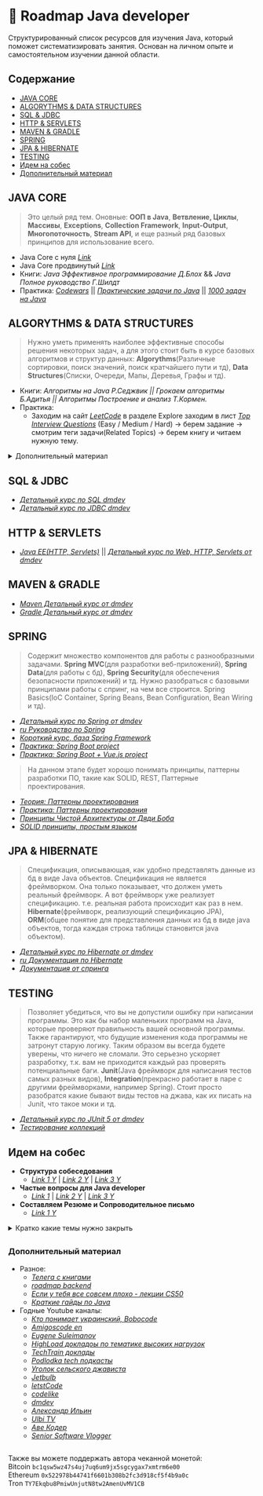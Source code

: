 # :scroll: Roadmap Java developer

Структурированный список ресурсов для изучения Java, который поможет систематизировать занятия. Основан на личном опыте и самостоятельном изучении данной области.




## Содержание
* [JAVA CORE](#java-core)
* [ALGORYTHMS & DATA STRUCTURES](#algorythms--data-structures)
* [SQL & JDBC](#sql--jdbc)
* [HTTP & SERVLETS](#http--servlets)
* [MAVEN & GRADLE](#maven--gradle)
* [SPRING](#spring)
* [JPA & HIBERNATE](#jpa--hibernate)
* [TESTING](#testing)
* [Идем на собес](#идем-на-собес)
* [Дополнительный материал](#дополнительный-материал)





## JAVA CORE
> Это целый ряд тем. Оновные: **ООП в Java**, **Ветвление, Циклы**, **Массивы**, **Exceptions**, **Collection Framework**, **Input-Output**, **Многопоточность**, **Stream API**, и еще разный ряд базовых принципов для использование всего.

* Java Core с нуля *[Link](https://coursehunter.net/course/java-dzhava-dlya-nachinayushchih-s-nulya-do-sertifikata-oracle)*
* Java Core продвинутый *[Link](https://youtube.com/playlist?list=PLqj7-hRTFl_oDMBjI_EstsFcDAwt-Arhs)*
* Книги: *Java Эффективное программирование Д.Блох* && *Java Полное руководство Г.Шилдт*
* Практика: *[Codewars](https://www.codewars.com/kata/search/java?beta=false&order_by=popularity+desc&q=&r%5B%5D=-8&tags=)* || *[Практические задачи по Java](https://habr.com/ru/post/440436/)* || *[1000 задач на Java](https://github.com/allicen/Java-1000)*




## ALGORYTHMS & DATA STRUCTURES
> Нужно уметь применять наиболее эффективные способы решения некоторых задач, а для этого стоит быть в курсе базовых алгоритмов и структур данных: **Algorythms**(Различные сортировки, поиск значений, поиск кратчайшего пути и тд), **Data Structures**(Списки, Очереди, Мапы, Деревья, Графы и тд).

* Книги: *Алгоритмы на Java Р.Седжвик || Грокаем алгоритмы Б.Адитья || Алгоритмы Построение и анализ Т.Кормен.*
* Практика:
  * Заходим на сайт *[LeetCode](https://leetcode.com/)* в разделе Explore заходим в лист *[Top Interview Questions](https://leetcode.com/explore/interview/card/top-interview-questions-easy/)* (Easy / Medium / Hard) -> берем задание -> смотрим теги задачи(Related Topics) -> берем книгу и читаем нужную тему.

<details>
<summary> Дополнительный материал </summary>
 
 * *[Visualgo](https://visualgo.net/en)* | *[BigOcheatsheet](https://www.bigocheatsheet.com/)*
 * *[Link Y](https://www.youtube.com/watch?v=_NhmGvYs8_g&t=686s)* | *[Link Y](https://youtube.com/playlist?list=PLlsMRoVt5sTOKU87z9NhHHRH9nvE5chfH)* | *[Link Y](https://youtube.com/playlist?list=PLlsMRoVt5sTPCbbIW2QZ-hRMW80lymEYR)* | *[Link Y](https://youtu.be/c3RVW3KGIIE)* | *[Link W](https://habr.com/ru/articles/128017/)*
</details>




## SQL & JDBC
* *[Детальный курс по SQL dmdev](https://youtube.com/playlist?list=PLnh8EajVFTl5q3x1Mp6Fh9YEvv70dL6re)*
* *[Детальный курс по JDBC dmdev](https://youtube.com/playlist?list=PLnh8EajVFTl7an1-h7MLjt6fi-5sJM3Cj )*




## HTTP & SERVLETS
* *[Java EE(HTTP, Servlets)](https://youtube.com/playlist?list=PLAma_mKffTOTTFqIkLXgHqVuL6xJhb0mr)* || *[Детальный курс по Web, HTTP, Servlets от dmdev](https://www.youtube.com/playlist?list=PLnh8EajVFTl7_p5MgevvA41PvxQWq-jC8)*




## MAVEN & GRADLE
* *[Maven Детальный курс от dmdev](https://youtube.com/playlist?list=PLnh8EajVFTl5fusY9MRBEOoLjbv8Trms5)*
* *[Gradle Детальный курс от dmdev](https://www.youtube.com/playlist?list=PLnh8EajVFTl7JYxhZs7CfxyTsUMvcBXig)*




## SPRING
> Содержит множество компонентов для работы с разнообразными задачами. **Spring MVC**(для разработки веб-приложений), **Spring Data**(для работы с бд), **Spring Security**(для обеспечения безопасности приложений) и тд. Нужно разобраться с базовыми принципами работы с спринг, на чем все строится. Spring Basics(IoC Container, Spring Beans, Bean Configuration, Bean Wiring и тд).
* *[Детальный курс по Spring от dmdev](https://youtube.com/playlist?list=PLnh8EajVFTl5ZK-8o1KXwnbeBgoKYDbdr)*
* *[ru Руководство по Spring](https://proselyte.net/tutorials/spring-tutorial-full-version/)*
* *[Короткий курс, база Spring Framework](https://youtube.com/playlist?list=PLAma_mKffTOR5o0WNHnY0mTjKxnCgSXrZ)*
* *[Практика: Spring Boot project](https://youtube.com/playlist?list=PLU2ftbIeotGoGSEUf54LQH-DgiQPF2XRO)*
* *[Практика: Spring Boot + Vue.js project](https://youtube.com/playlist?list=PLU2ftbIeotGqSTOVNjT4L3Yfy8jatCdhm)*

> На данном этапе будет хорошо понимать принципы, паттерны разработки ПО, такие как SOLID, REST, Паттерные проектирования.
* *[Теория: Паттерны проектирования](https://refactoring.guru/ru/design-patterns)*
* *[Практика: Паттерны проектирования](https://youtube.com/playlist?list=PLlsMRoVt5sTPgGbinwOVnaF1mxNeLAD7P)*
* *[Принципы Чистой Архитектуры от Дяди Боба](https://blog.cleancoder.com/uncle-bob/2012/08/13/the-clean-architecture.html)*
* *[SOLID принципы, простым языком](https://youtu.be/TxZwqVTaCmA)*




## JPA & HIBERNATE
> Спецификация, описывающая, как удобно представлять данные из бд в виде Java объектов. Спецификация не является фреймворком. Она только показывает, что должен уметь реальный фреймворк. А вот фреймворк уже реализует спецификацию. т.е. реальная работа происходит как раз в нем. **Hibernate**(фреймворк, реализующий спецификацию JPA), **ORM**(общее понятие для представления данных из бд в виде java объектов, тогда каждая строка таблицы становится java объектом).
* *[Детальный курс по Hibernate от dmdev](https://www.youtube.com/playlist?list=PLnh8EajVFTl7dQ77iqr55gFLcyYjedAlE)*
* *[ru Документация по Hibernate](https://proselyte.net/tutorials/hibernate-tutorial/)*
* *[Документация от спринга](https://docs.spring.io/spring-data/jpa/docs/current/reference/html/#jpa.query-methods.query-creation)*




## TESTING
> Позволяет убедиться, что вы не допустили ошибку при написании программы. Это как бы набор маленьких программ на Java, которые проверяют правильность вашей основной программы. Также гарантируют, что будущие изменения кода программы не затронут старую логику. Таким образом вы всегда будете уверены, что ничего не сломали. Это серьезно ускоряет разработку, т.к. вам не приходится каждый раз проверять потенциальные баги. **Junit**(Java фреймворк для написания тестов самых разных видов), **Integration**(прекрасно работает в паре с другими фреймворками, например Spring). Стоит просто разобратся какие бывают виды тестов на джава, как их писать на Junit, что такое моки и тд.
* *[Детальный курс по JUnit 5 от dmdev](https://youtube.com/playlist?list=PLnh8EajVFTl5AqvBosxUefReW4nC35P0x)*
* *[Тестирование коллекций](https://mkyong.com/unittest/junit-how-to-test-a-list/)*




## Идем на собес
* **Структура собеседования**
  - *[Link 1 Y](https://youtu.be/UQnpwtdHiDs)* | *[Link 2 Y](https://youtu.be/vArj4XmtxvY)* | *[Link 3 Y](https://youtu.be/lq4TKfc-Ot4)*
* **Частые вопросы для Java developer**
  - *[Link 1](https://github.com/enhorse/java-interview)* | *[Link 2 Y](https://youtube.com/playlist?list=PLlsMRoVt5sTMMCwd_gLaaZMkQhzVh9hLA)* | *[Link 3 Y](https://youtube.com/playlist?list=PLxqzxxW1gWwJvVK11R_lJKAlP_9m3Gu2H)*
* **Составляем Резюме и Сопроводительное письмо** 
  - *[Link 1 Y](https://youtu.be/6XK2OvWHSsg)*


<details>
<summary>Кратко какие темы нужно закрыть</summary>

* **Data Structure & Algorithms** *(решить +-5 easy problem)*
  - *[Link 1 V](https://youtu.be/_NhmGvYs8_g)* | *[Link 2 L](https://leetcode.com/explore/interview/card/top-interview-questions-easy/)*

* **ООП**
  - *[Link 1](https://youtu.be/4owUYYdcAOw)* | *[Link 2](https://youtu.be/YMTdEXpQTZQ)* | *[Link 3](https://youtu.be/BYu8gT0hGCQ)* | *[Link 4 G](https://youtube.com/playlist?list=PLoij6udfBncgtdSaq4nqVNtTqPeyh7rnV)* | *[Link 5 G](https://youtube.com/playlist?list=PLoij6udfBnciXh1_Itg-Hiw9EdGGzwYPE)* | *[Link 6 G](https://youtube.com/playlist?list=PLoij6udfBncjjuiZQNFx_b4A5Ygdn1YbS)* | *[Link 7 G](https://youtube.com/playlist?list=PLoij6udfBnch50JMDvipTQmAp-q4Pw6jG)* | *[Link 8 D](https://coursehunter.net/course/java-dlya-nachinayushchih-level-2?lesson=20)* | *[Link Y](https://youtu.be/Xg_DTzM6o6U)*

* **Generics**
  - *[Link 1 G](https://youtu.be/Yymzcnt-Ars)* | *[Link 2 D](https://coursehunter.net/course/java-dlya-nachinayushchih-level-2?lesson=27)* | *[Link 3 D](https://coursehunter.net/course/java-dlya-nachinayushchih-level-2?lesson=28)* | *[Link 4 D](https://coursehunter.net/course/java-dlya-nachinayushchih-level-2?lesson=29)*

* **Object** *(знать методы)*
  - *[Link 1](https://youtu.be/DrQqZj5OIZc)* | *[Link 2](https://www.youtube.com/watch?v=Juav74bCtZ8)* | *[Link 3](https://www.youtube.com/watch?v=NQdwRwbPVCs)* | *[Link 4](https://youtu.be/B0bweMu3m5E)*

* **Collection Framework** *(**больше всего спрашивают**, надо очень подробно знать)*
  - *[Link 1](https://youtube.com/playlist?list=PL786bPIlqEjRvuYGGDMxy6YqzG-Hizvs8)* | *[Link 2](https://youtube.com/playlist?list=PLqj7-hRTFl_oDMBjI_EstsFcDAwt-Arhs)* | *[Link 3](https://youtu.be/xVfV8r_4GYI)* | *[Link 4 G](https://youtube.com/playlist?list=PLoij6udfBncjiXKA5ce0hi4b4DIvGymeo)* | *[Link 5 G](https://youtube.com/playlist?list=PLoij6udfBnciAPeXh5oOGBsQ2c8GlEFu0)* | *[Link 6 G](https://youtube.com/playlist?list=PLoij6udfBncgIlUdvGNtG2Jp7gXbDMx15)* | *[Link 7 G](https://youtube.com/playlist?list=PLoij6udfBncjAZTDf6Vx281R5Y9mnm93q)* | *[Link 8](https://youtu.be/JDh3DsJGGMU)*

* **Lamda, Stream API**
  - *[Link 1](https://youtu.be/jHStUYP1NEg)* | *[Link 2](https://youtu.be/33pi0sIZNEU)* | *[Link 3](https://youtu.be/sWwkwcAugR0)* | *[Link 4](https://youtu.be/oUvx2Up-PkA)* | *[Link 5](https://youtu.be/GMzP5vIG9YU)* | *[Link 6](https://youtu.be/IQVwwwSe4Ic)* | *[Link 7](https://youtu.be/aC0-KsuPG0I)* | *[Link 8](https://youtu.be/RzEiCguFZiY)*

* **Garbage Collector** *(gc(), finalize(), как он чистит мусор, как он работает, можно ли заставить работать)* 
  - *[Link 1](https://youtu.be/-ayMplONmkI)*

* **Multithreading / Concurrency** **_(базовые знания)_** *(как работает многопоточность, как создать тред, sleep, join, монитор, процесс гонки)*
  - *[Link 1](https://www.youtube.com/watch?v=VbLyaPPHtrE&list=PLw6SJ6q6-1YptavAy65knVOSBZ_y6YxmV&index=4&t=47s)* | *[Link 2](https://metanit.com/java/tutorial/8.5.php)*

* **Exception** *(иерархия, checked и unchecked, когда нужно создавать свои исключения, когда нужно или не нужно обрабатывать ошибки)*
  - *[Link 1](https://youtu.be/_ndfgwHtcXY)* | *[Link 2 D](https://coursehunter.net/course/java-dlya-nachinayushchih-level-2?lesson=47)* | *[Link 3](https://youtu.be/mLpMtc62530)* | *[Link 4 G](https://youtube.com/playlist?list=PLoij6udfBncilVuX_R0sBrESIlyfQWVjm)* | *[Link 5 G](https://youtube.com/playlist?list=PLoij6udfBnchbxh8ZAY-FPlmj97aCILTY)* | *[Link 6 G](https://youtube.com/playlist?list=PLoij6udfBncjLoxagaF5tGsDp-0XKMyhc)* | *[Link 7 G](https://youtube.com/playlist?list=PLoij6udfBnchR-Cc-RB4EUZokLrLlIuWQ)*

* **String, String Pool** *(как работает jvm memory, имутабельность, отличие от других стрингов)*
  - *[Link 1 Y](https://youtu.be/d_oou6CAz5U)* | *[Link 2 Y](https://youtu.be/1QP8y6-1fD0)*

* **SQL + JDBC** *(хорошая база, DDL, DML, как писать запросы с JOIN / GROUP BY, внешние ключи, понимать что такое уровни изоляции)*

* **Web + Spring + Hibernate** *(понимание как устроин network, база Spring IoC, Boot, Hibernate понимать приназначение ORM)*

* **Unit & Integation testing** *(Создать мини метод, сделать на него тест, на истину/ложь и на ошибку)*

* **SOLID + Паттерны проектирования + REST**
  - *[Link 1 W](https://habr.com/ru/post/688530/)* | *[Link 2 G](https://youtube.com/playlist?list=PLoij6udfBncgRuXhcs1gsWhUlS_8ZOLbg)* | *[Link 3 W](http://butunclebob.com/ArticleS.UncleBob.PrinciplesOfOod)* | *[Link 4 Y](https://youtu.be/1MDiB2Ya--4)* | *[Link 5 W](https://refactoring.guru/ru/design-patterns)* | *[Link 6 Y](https://youtube.com/playlist?list=PLlsMRoVt5sTPgGbinwOVnaF1mxNeLAD7P)* | *[Книга: Банда четырёх](https://t.me/dmytrii_bookshelf/231)*

* **Git** *(хватит базы, уметь пользоваться через консоль)*
  - *[основы за час по ролику](https://youtu.be/dHlhCO56Pv0)* | *[GIT Полный курс](https://youtube.com/playlist?list=PLAma_mKffTOTIomJBmL9J42PP0l7riFUO)* | *[GIT Альтернативный курс](https://www.youtube.com/playlist?list=PLuY6eeDuleIOMB2R_Kky05ZfiAx2_pbAH)* | *[GIT Интерактивный тренажер](https://learngitbranching.js.org/?locale=ru_RU)* | *[документация от Жени](https://proselyte.net/tutorials/git/introduction/)*
 
* **Компьютерные сети** *(Основные верхнеуровневые протоколы, понимание того как работает модель OSI)*
  - *[Базовые знания](https://www.youtube.com/playlist?list=PLtPJ9lKvJ4oiNMvYbOzCmWy6cRzYAh9B1)* | *[Продвинутые темы](https://www.youtube.com/playlist?list=PLtPJ9lKvJ4oh_w4_jtRnKE11aqeRldCFI)* | *[Защищенные сетевые протоколы](https://www.youtube.com/playlist?list=PLtPJ9lKvJ4oiFnWCsVRElorOLt69YDEnv)* 

</details>

##




### Дополнительный материал

- Разное:
  - *[Телега с книгами](https://t.me/dmytrii_bookshelf)*
  - *[roadmap backend](https://roadmap.sh/backend)*
  - *[Если у тебя все совсем плохо - лекции CS50](https://youtube.com/playlist?list=PLawfWYMUziZqyUL5QDLVbe3j5BKWj42E5)*
  - *[Краткие гайды по Java](https://proselyte.net/tutorials/)*
- Годные Youtube каналы:
  - *[Кто понимает украинский, Bobocode](https://youtube.com/playlist?list=PLqt5_5aU1KQLFZH-Rltag_AvHtQvDHhzG)*
  - *[Amigoscode en](https://www.youtube.com/@amigoscode)*
  - *[Eugene Suleimanov](https://www.youtube.com/c/EugeneSuleimanov)*
  - *[HighLoad докладоы по тематике высоких нагрузок](https://youtube.com/@HighLoadChannel)*
  - *[TechTrain доклады](https://youtube.com/@TechTrainFest)*
  - *[Podlodka tech подкасты](https://youtube.com/@PodlodkaShow)*
  - *[Уголок сельского джависта](https://youtube.com/@shurik_codes)*
  - *[Jetbulb](https://youtube.com/@Jetbulb)*
  - *[letstCode](https://www.youtube.com/c/letsCodeDru)*
  - *[codelike](https://www.youtube.com/c/codelike)*
  - *[dmdev](https://www.youtube.com/c/dmdev/videos)*
  - *[Александр Ильин](https://www.youtube.com/user/MrProstatit)*
  - *[Ulbi TV](https://www.youtube.com/c/UlbiTV)*
  - *[Аве Кодер](https://www.youtube.com/c/%D0%90%D0%B2%D0%B5%D0%9A%D0%BE%D0%B4%D0%B5%D1%80)*
  - *[Senior Software Vlogger](https://www.youtube.com/c/SeniorSoftwareVlogger)*




##
Также вы можете поддержать автора чеканной монетой:
<br>
Bitcoin ```bc1qsw5wz47s4uj7uq6um9jx5sgcygax7xmtrm6e00``` <br>
Ethereum ```0x522978b44741f6601b308b2fc3d918cf5f4b9a0c``` <br>
Tron ```TY7Ekqbu8PmiwUnjutN8tw2AmenUvMV1CB```

